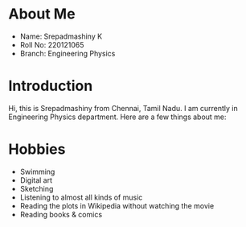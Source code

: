 # About Me

- Name: Srepadmashiny K
- Roll No: 220121065
- Branch: Engineering Physics

# Introduction

Hi, this is Srepadmashiny from Chennai, Tamil Nadu. I am currently in Engineering Physics department. Here are a few things about me:

# Hobbies

- Swimming
- Digital art
- Sketching
- Listening to almost all kinds of music
- Reading the plots in Wikipedia without watching the movie
- Reading books & comics

